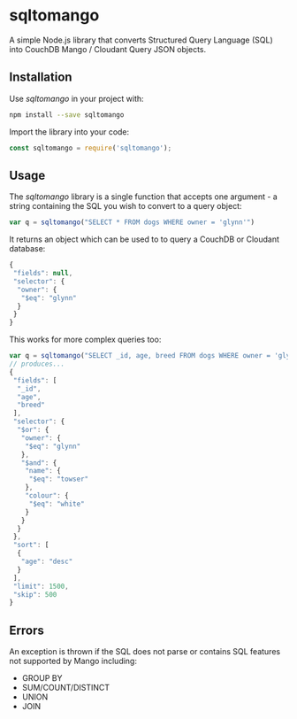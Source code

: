 # sqltomango

A simple Node.js library that converts Structured Query Language (SQL) into CouchDB Mango / Cloudant Query JSON objects.

## Installation

Use *sqltomango* in your project with:

```sh
npm install --save sqltomango
```

Import the library into your code:

```js
const sqltomango = require('sqltomango');
```

## Usage

The *sqltomango* library is a single function that accepts one argument - a string containing the SQL you wish to convert to a query object:

```js
var q = sqltomango("SELECT * FROM dogs WHERE owner = 'glynn'")
```

It returns an object which can be used to to query a CouchDB or Cloudant database:

```js
{
 "fields": null,
 "selector": {
  "owner": {
   "$eq": "glynn"
  }
 }
}
```

This works for more complex queries too:

```js
var q = sqltomango("SELECT _id, age, breed FROM dogs WHERE owner = 'glynn' OR (name='towser' AND colour='white') ORDER BY age DESC LIMIT 500,1500")
// produces...
{
 "fields": [
  "_id",
  "age",
  "breed"
 ],
 "selector": {
  "$or": {
   "owner": {
    "$eq": "glynn"
   },
   "$and": {
    "name": {
     "$eq": "towser"
    },
    "colour": {
     "$eq": "white"
    }
   }
  }
 },
 "sort": [
  {
   "age": "desc"
  }
 ],
 "limit": 1500,
 "skip": 500
}
```

## Errors

An exception is thrown if the SQL does not parse or contains SQL features not supported by Mango including:

- GROUP BY
- SUM/COUNT/DISTINCT
- UNION
- JOIN
